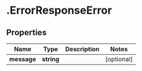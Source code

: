 # .ErrorResponseError

## Properties

Name | Type | Description | Notes
------------ | ------------- | ------------- | -------------
**message** | **string** |  | [optional] 


